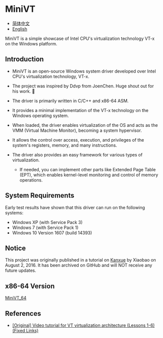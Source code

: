 # MiniVT

- [简体中文](./docs/README_CHN.md)
- [English](README.md)

MiniVT is a simple showcase of Intel CPU's virtualization technology VT-x on the Windows platform.

## Introduction

- MiniVT is an open-source Windows system driver developed over Intel CPU's virtualization technology, VT-x.
- The project was inspired by Ddvp from JoenChen. Huge shout out for his work. 👏
- The driver is primarily written in C/C++ and x86-64 ASM.
- It provides a minimal implementation of the VT-x technology on the Windows operating system.
- When loaded, the driver enables virtualization of the OS and acts as the VMM (Virtual Machine Monitor), becoming a system hypervisor.
- It allows the control over access, execution, and privileges of the system's registers, memory, and many instructions.

- The driver also provides an easy framework for various types of virtualization.
  - If needed, you can implement other parts like Extended Page Table (EPT), which enables kernel-level monitoring and control of memory operations.

## System Requirements

Early test results have shown that this driver can run on the following systems:

- Windows XP (with Service Pack 3)
- Windows 7 (with Service Pack 1)
- Windows 10 Version 1607 (build 14393)

## Notice

This project was originally published in a tutorial on [Kanxue](https://bbs.pediy.com) by Xiaobao on August 2, 2016. It has been archived on GitHub and will NOT receive any future updates.

## x86-64 Version

[MiniVT_64](https://github.com/xiaobao520123/MiniVT_x64)

## References

- [[Original] Video tutorial for VT virtualization architecture (Lessons 1-6) (Fixed Links)](https://bbs.kanxue.com/thread-211973-1.htm)